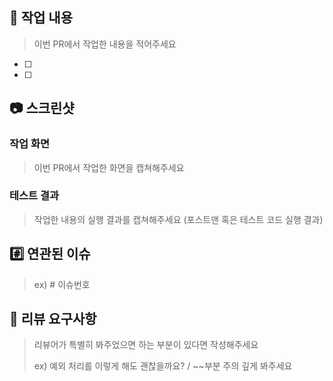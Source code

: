 ## 📝 작업 내용
> 이번 PR에서 작업한 내용을 적어주세요
- [ ] 
- [ ] 

## 📷 스크린샷

### 작업 화면
> 이번 PR에서 작업한 화면을 캡쳐해주세요



### 테스트 결과
> 작업한 내용의 실행 결과를 캡쳐해주세요 (포스트맨 혹은 테스트 코드 실행 결과)



## #️⃣ 연관된 이슈
> ex) # 이슈번호



## 💬 리뷰 요구사항
> 리뷰어가 특별히 봐주었으면 하는 부분이 있다면 작성해주세요
>
> ex) 예외 처리를 이렇게 해도 괜찮을까요? / ~~부분 주의 깊게 봐주세요

